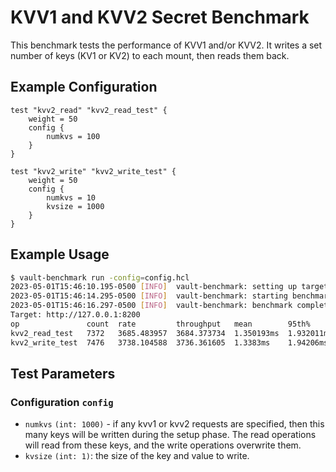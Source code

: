 # KVV1 and KVV2 Secret Benchmark

This benchmark tests the performance of KVV1 and/or KVV2.  It writes a set number of keys (KV1 or KV2) to each mount, then reads them back.

## Example Configuration

```hcl
test "kvv2_read" "kvv2_read_test" {
    weight = 50
    config {
        numkvs = 100
    }
}

test "kvv2_write" "kvv2_write_test" {
    weight = 50
    config {
        numkvs = 10
        kvsize = 1000
    }
}
```

## Example Usage

```bash
$ vault-benchmark run -config=config.hcl
2023-05-01T15:46:10.195-0500 [INFO]  vault-benchmark: setting up targets
2023-05-01T15:46:14.295-0500 [INFO]  vault-benchmark: starting benchmarks: duration=2s
2023-05-01T15:46:16.297-0500 [INFO]  vault-benchmark: benchmark complete
Target: http://127.0.0.1:8200
op               count  rate         throughput   mean        95th%       99th%       successRatio
kvv2_read_test   7372   3685.483957  3684.373734  1.350193ms  1.932011ms  2.427874ms  100.00%
kvv2_write_test  7476   3738.104588  3736.361605  1.3383ms    1.94206ms   2.438648ms  100.00%
```

## Test Parameters

### Configuration `config`

- `numkvs` `(int: 1000)` - if any kvv1 or kvv2 requests are specified,
then this many keys will be written during the setup phase.  The read operations
will read from these keys, and the write operations overwrite them.
- `kvsize` `(int: 1)`:  the size of the key and value to write.
